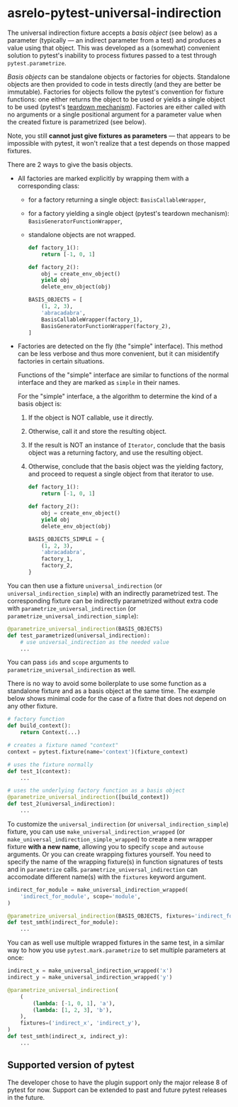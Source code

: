 # asrelo-pytest-universal-indirection

The universal indirection fixture accepts a *basis object* (see below) as a parameter (typically &mdash; an indirect parameter from a test) and produces a value using that object. This was developed as a (somewhat) convenient solution to pytest's inability to process fixtures passed to a test through `pytest.parametrize`.

*Basis objects* can be standalone objects or factories for objects. Standalone objects are then provided to code in tests directly (and they are better be immutable). Factories for objects follow the pytest's convention for fixture functions: one either returns the object to be used or yields a single object to be used (pytest's [teardown mechanism](https://docs.pytest.org/en/stable/how-to/fixtures.html#yield-fixtures-recommended)). Factories are either called with no arguments or a single positional argument for a parameter value when the created fixture is parametrized (see below).

Note, you still **cannot just give fixtures as parameters** &mdash; that appears to be impossible with pytest, it won't realize that a test depends on those mapped fixtures.

There are 2 ways to give the basis objects.

* All factories are marked explicitly by wrapping them with a corresponding class:
  * for a factory returning a single object: `BasisCallableWrapper`,
  * for a factory yielding a single object (pytest's teardown mechanism): `BasisGeneratorFunctionWrapper`,
  * standalone objects are not wrapped.

     ```python 
     def factory_1():
         return [-1, 0, 1]

     def factory_2():
         obj = create_env_object()
         yield obj
         delete_env_object(obj)

     BASIS_OBJECTS = [
         (1, 2, 3),
         'abracadabra',
         BasisCallableWrapper(factory_1),
         BasisGeneratorFunctionWrapper(factory_2),
     ]
     ```

* Factories are detected on the fly (the "simple" interface). This method can be less verbose and thus more convenient, but it can misidentify factories in certain situations.

  Functions of the "simple" interface are similar to functions of the normal interface and they are marked as `simple` in their names.

  For the "simple" interface, a the algorithm to determine the kind of a basis object is:

  1. If the object is NOT callable, use it directly.
  2. Otherwise, call it and store the resulting object.
  3. If the result is NOT an instance of `Iterator`, conclude that the basis object was a returning factory, and use the resulting object.
  4. Otherwise, conclude that the basis object was the yielding factory, and proceed to request a single object from that iterator to use.

     ```python 
     def factory_1():
         return [-1, 0, 1]

     def factory_2():
         obj = create_env_object()
         yield obj
         delete_env_object(obj)

     BASIS_OBJECTS_SIMPLE = {
         (1, 2, 3),
         'abracadabra',
         factory_1,
         factory_2,
     }
     ```

You can then use a fixture `universal_indirection` (or `universal_indirection_simple`) with an indirectly parametrized test. The corresponding fixture can be indirectly parametrized without extra code with `parametrize_universal_indirection` (or `parametrize_universal_indirection_simple`):

```python
@parametrize_universal_indirection(BASIS_OBJECTS)
def test_parametrized(universal_indirection):
    # use universal_indirection as the needed value
    ...
```

You can pass `ids` and `scope` arguments to `parametrize_universal_indirection` as well.

There is no way to avoid some boilerplate to use some function as a standalone fixture and as a basis object at the same time. The example below shows minimal code for the case of a fixtre that does not depend on any other fixture.

```python
# factory function
def build_context():
    return Context(...)

# creates a fixture named "context"
context = pytest.fixture(name='context')(fixture_context)

# uses the fixture normally
def test_1(context):
    ...

# uses the underlying factory function as a basis object
@parametrize_universal_indirection([build_context])
def test_2(universal_indirection):
    ...
```

To customize the `universal_indirection` (or `universal_indirection_simple`) fixture, you can use `make_universal_indirection_wrapped` (or `make_universal_indirection_simple_wrapped`) to create a new wrapper fixture **with a new name**, allowing you to specify `scope` and `autouse` arguments. Or you can create wrapping fixtures yourself. You need to specify the name of the wrapping fixture(s) in function signatures of tests and in `parametrize` calls. `parametrize_universal_indirection` can accomodate different name(s) with the `fixtures` keyword argument.

```python
indirect_for_module = make_universal_indirection_wrapped(
    'indirect_for_module', scope='module',
)

@parametrize_universal_indirection(BASIS_OBJECTS, fixtures='indirect_for_module')
def test_smth(indirect_for_module):
    ...
```

You can as well use multiple wrapped fixtures in the same test, in a similar way to how you use `pytest.mark.parametrize` to set multiple parameters at once:

```python
indirect_x = make_universal_indirection_wrapped('x')
indirect_y = make_universal_indirection_wrapped('y')

@parametrize_universal_indirection(
    (
        (lambda: [-1, 0, 1], 'a'),
        (lambda: [1, 2, 3], 'b'),
    ),
    fixtures=('indirect_x', 'indirect_y'),
)
def test_smth(indirect_x, indirect_y):
    ...
```

## Supported version of pytest

The developer chose to have the plugin support only the major release 8 of pytest for now. Support can be extended to past and future pytest releases in the future.
